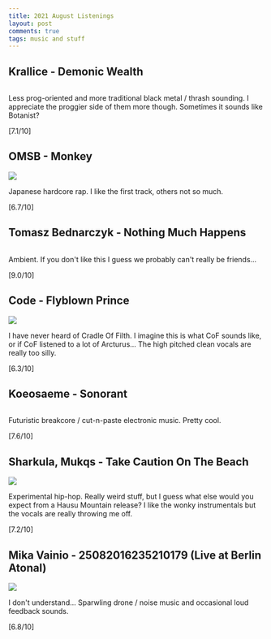 ```yaml
---
title: 2021 August Listenings
layout: post
comments: true
tags: music and stuff
---
```


## Krallice - Demonic Wealth

  ![]()

  Less prog-oriented and more traditional black metal / thrash sounding. I appreciate the proggier side of them more though. Sometimes it sounds like Botanist?

  [7.1/10]

## OMSB - Monkey

  ![](http://harvest.tokyo/wp-content/uploads/2021/05/OMSB-MONKEY.jpeg)

  Japanese hardcore rap. I like the first track, others not so much.

  [6.7/10]

## Tomasz Bednarczyk - Nothing Much Happens

  ![]()

  Ambient. If you don't like this I guess we probably can't really be friends...

  [9.0/10]

## Code - Flyblown Prince

  ![](https://f4.bcbits.com/img/a1725065026_10.jpg)

  I have never heard of Cradle Of Filth. I imagine this is what CoF sounds like, or if CoF listened to a lot of Arcturus... The high pitched clean vocals are really too silly.

  [6.3/10]

## Koeosaeme - Sonorant

  ![]()

  Futuristic breakcore / cut-n-paste electronic music. Pretty cool.

  [7.6/10]

## Sharkula, Mukqs - Take Caution On The Beach

  ![](https://f4.bcbits.com/img/a1866850706_16.jpg)

  Experimental hip-hop. Really weird stuff, but I guess what else would you expect from a Hausu Mountain release? I like the wonky instrumentals but the vocals are really throwing me off.

  [7.2/10]

## Mika Vainio - 25082016235210179 (Live at Berlin Atonal)

  ![](https://f4.bcbits.com/img/a0717980544_16.jpg)

  I don't understand... Sparwling drone / noise music and occasional loud feedback sounds.

  [6.8/10]
